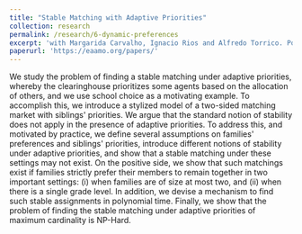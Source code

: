 ```yaml
---
title: "Stable Matching with Adaptive Priorities"
collection: research
permalink: /research/6-dynamic-preferences
excerpt: 'with Margarida Carvalho, Ignacio Rios and Alfredo Torrico. Poster accepted at EAAMO 2023.'
paperurl: 'https://eaamo.org/papers/'
---
```

We study the problem of finding a stable matching under adaptive priorities, whereby the clearinghouse prioritizes some agents based on the allocation of others, and we use school choice as a motivating example. 
To accomplish this, we introduce a stylized model of a two-sided matching market with siblings' priorities. 
We argue that the standard notion of stability does not apply in the presence of adaptive priorities. 
To address this, and motivated by practice, we define several assumptions on families' preferences and siblings' priorities, introduce different notions of stability under adaptive priorities, and show that a stable matching under these settings may not exist. 
On the positive side, we show that such matchings exist if families strictly prefer their members to remain together in two important settings: (i) when families are of size at most two, and (ii) when there is a single grade level. 
In addition, we devise a mechanism to find such stable assignments in polynomial time. Finally, we show that the problem of finding the stable matching under adaptive priorities of maximum cardinality is NP-Hard.


